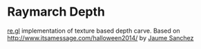 # Raymarch Depth

[re.gl](http://regl.party) implementation of texture based depth carve. Based on http://www.itsamessage.com/halloween2014/ by [Jaume Sanchez](http://www.clicktorelease.com)